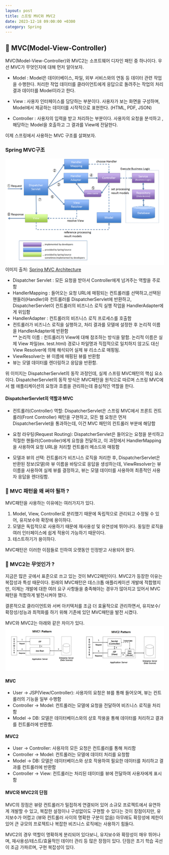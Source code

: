 ```yaml
---
layout: post
title: 스프링 MVC와 MVC2
date: 2023-12-18 09:00:00 +0300
category: Spring
---
```


## 🥕 MVC(Model-View-Controller)

MVC(Model-View-Controller)와 MVC2는 소프트웨어 디자인 패턴 중 하나이다. 우선 MVC가 무엇인지에 대해 먼저 알아보자.

- Model : Model은 데이터베이스, 파일, 외부 서비스와의 연동 등 데이터 관련 작업을 수행한다. 처리한 작업 데이터를 클라이언트에게 응답으로 돌려주는 작업의 처리 결과 데이터를 Model이라고 한다.

- View : 사용자 인터페이스를 담당하는 부분이다. 사용자가 보는 화면을 구성하며, Model에서 제공하는 데이터를 시작적으로 표현한다. (HTML, PDF, JSON)

- Controller : 사용자의 입력을 받고 처리하는 부분이다. 사용자의 요청을 분석하고 , 해당하는 Model을 호출하고 그 결과를 View에 전달한다.

이제 스프링에서 사용하는 MVC 구조를 살펴보자.

### Spring MVC구조

![MVC-Process](/public/img/MVC-Process.png)
이미지 출처: [Spring MVC Architecture](https://terasolunaorg.github.io/guideline/5.0.1.RELEASE/en/Overview/SpringMVCOverview.html)

- Dispatcher Servlet : 모든 요청을 받아서 Controller에게 넘겨주는 역할을 주로 함
- HandlerMapping : 들어오는 요청 URL에 매핑되는 컨트롤러를 선택하고,선택된 핸들러(Handler)와 컨트롤러를 DispatcherServlet에 반환하고, DispatcherServlet이 컨트롤러의 비즈니스 로직 실행 작업을 HandlerAdapter에게 위임함
- HandlerAdapter : 컨트롤러의 비즈니스 로직 프로세스를 호출함
- 컨트롤러가 비즈니스 로직을 실행하고, 처리 결과를 모델에 설정한 후 논리적 이름을 HandlerAdapter에 반환함  
  \*\* 논리적 이름 : 컨트롤러가 View에 대해 참조하는 방식을 말함. 논리적 이름은 실제 View 파일(ex. test.html) 경로나 파일명과 직접적으로 일치하지 않고도 대신 View Resolver에 의해 해석되어 실제 뷰 리소스로 매핑됨.
- ViewResolver는 뷰 이름에 매핑된 뷰를 반환함
- 뷰는 모델 데이터를 렌더링하고 응답을 반환함.

위 이미지는 DispatcherServlet의 동작 과정인데, 실제 스프링 MVC패턴의 핵심 요소이다.
DispatcherServlet의 동작 방식은 MVC패턴을 원칙으로 따르며 스프링 MVC에서 웹 애플리케이션의 요청과 흐름을 관리하는데 중심적인 역할을 한다.

#### DispatcherServlet의 역할과 MVC

- 컨트롤러(Controller) 역할: DispatcherServlet은 스프링 MVC에서 프론트 컨트롤러(Front Controller) 패턴을 구현하고, 모든 웹 요청은 먼저 DispatcherServlet을 통과하는데, 이건 MVC 패턴의 컨트롤러 부분에 해당함

- 요청 라우팅(Request Routing): DispatcherServlet은 들어오는 요청을 분석하고 적절한 핸들러(Controller)에게 요청을 전달하고, 이 과정에서 HandlerMapping을 사용하여 요청 URL을 처리할 컨트롤러 메소드와 매핑함

- 모델과 뷰의 선택: 컨트롤러가 비즈니스 로직을 처리한 후, DispatcherServlet은 반환된 정보(모델)와 뷰 이름을 바탕으로 응답을 생성하는데, ViewResolver는 뷰 이름을 사용하여 실제 뷰를 결정하고, 뷰는 모델 데이터를 사용하여 최종적인 사용자 응답을 렌더링함.

### 🔎 MVC 패턴을 왜 써야 될까 ?

MVC패턴을 사용하는 이유에는 여러가지가 있다.

1. Model, View, Controller로 분리했기 때문에 독립적으로 관리되고 수정될 수 있어, 유지보수와 확장에 용이하다.
2. 모델은 독립적으로 사용하기 때문에 재사용성 및 유연성에 뛰어나다. 동일한 로직을 여러 인터페이스에 쉽게 적용이 가능하기 때문이다.
3. 테스트하기가 용이하다.

MVC패턴은 이러한 이점들로 인하여 오랫동안 인정받고 사용되어 왔다.

### 🤔 MVC2는 무엇인가 ?

지금은 많은 곳에서 표준으로 쓰고 있는 것이 MVC2패턴이다.
MVC2가 등장한 이유는 복잡성과 특성 때문이다. 원래의 MVC패턴은 데스크톱 애플리케이션 개발에 적합했지만, 이제는 개발에 대한 여러 요구 사항들을 충족해야는 경우가 많아지고 있어서 MVC패턴을 적합하게 발전시켜야 했다.

결론적으로 클라이언트와 서버 아키텍처를 조금 더 효율적으로 관리하면서, 유지보수/확장성/성능과 최적화를 하기 위해 기존에 있던 MVC패턴을 발전 시켰다.

MVC와 MVC2는 아래와 같은 차이가 있다.
![MVC1](/public/img/mvc1.png)

#### MVC

- User -> JSP(View/Controller): 사용자의 요청은 뷰를 통해 들어오며, 뷰는 컨트롤러의 기능을 일부 수행함
- Controller -> Model: 컨트롤러는 모델에 요청을 전달하여 비즈니스 로직을 처리함
- Model -> DB: 모델은 데이터베이스와의 상호 작용을 통해 데이터를 처리하고 결과를 컨트롤러에 반환함.

#### MVC2

- User -> Controller: 사용자의 모든 요청은 컨트롤러를 통해 처리함
- Controller -> Model: 컨트롤러는 모델에 데이터 처리를 요청함
- Model -> DB: 모델은 데이터베이스와 상호 작용하여 필요한 데이터를 처리하고 결과를 컨트롤러에 반환함
- Controller -> View: 컨트롤러는 처리된 데이터를 뷰에 전달하여 사용자에게 표시함

#### MVC와 MVC2의 단점

MVC의 장점은 뷰랑 컨트롤러가 밀접하게 연결되어 있어 소규모 프로젝트에서 유연하게 개발할 수 있고, 복잡한 설정이나 구성없이도 구현할 수 있다는 것이 장점이지만, 유지보수가 어렵고 (뷰와 컨트롤러 사이의 명확한 구분이 없음) 아무래도 확장성에 제한이 있어 큰 규모의 프로젝트나 복잡한 비즈니스 로직에는 사용하기 힘들다.

MVC2의 경우 역할이 명확하게 분리되어 있다보니, 유지보수와 확장성이 매우 뛰어나며, 재사용성/테스트/효율적인 데이터 관리 등 많은 장점이 있다. 단점은 초기 학습 곡선이 조금 가파르며, 구현 복잡성이 있다.
